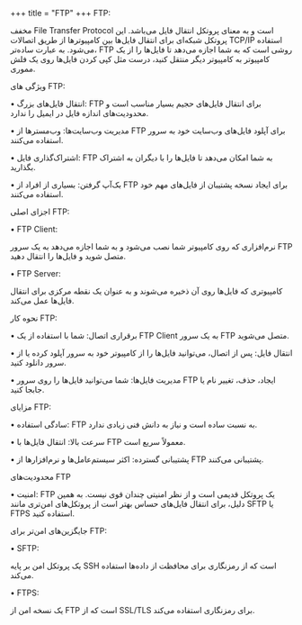 +++
title = "FTP"
+++
FTP:

مخفف File Transfer Protocol است و به معنای پروتکل انتقال فایل می‌باشد. این پروتکل شبکه‌ای برای انتقال فایل‌ها بین کامپیوترها از طریق اتصالات TCP/IP استفاده می‌شود. به عبارت ساده‌تر، FTP روشی است که به شما اجازه می‌دهد تا فایل‌ها را از یک کامپیوتر به کامپیوتر دیگر منتقل کنید، درست مثل کپی کردن فایل‌ها روی یک فلش مموری.

ویژگی های FTP:

• انتقال فایل‌های بزرگ: FTP برای انتقال فایل‌های حجیم بسیار مناسب است و محدودیت‌های اندازه فایل در ایمیل را ندارد.

• مدیریت وب‌سایت‌ها: وب‌مسترها از FTP برای آپلود فایل‌های وب‌سایت خود به سرور استفاده می‌کنند.

• اشتراک‌گذاری فایل: FTP به شما امکان می‌دهد تا فایل‌ها را با دیگران به اشتراک بگذارید.

• بک‌آپ گرفتن: بسیاری از افراد از FTP برای ایجاد نسخه پشتیبان از فایل‌های مهم خود استفاده می‌کنند.

اجزای اصلی FTP:

• FTP Client: 

نرم‌افزاری که روی کامپیوتر شما نصب می‌شود و به شما اجازه می‌دهد به یک سرور FTP متصل شوید و فایل‌ها را انتقال دهید.

• FTP Server: 

کامپیوتری که فایل‌ها روی آن ذخیره می‌شوند و به عنوان یک نقطه مرکزی برای انتقال فایل‌ها عمل می‌کند.

نحوه کار FTP:

• برقراری اتصال: شما با استفاده از یک FTP Client به یک سرور FTP متصل می‌شوید.

• انتقال فایل: پس از اتصال، می‌توانید فایل‌ها را از کامپیوتر خود به سرور آپلود کرده یا از سرور دانلود کنید.

 • مدیریت فایل‌ها: شما می‌توانید فایل‌ها را روی سرور FTP ایجاد، حذف، تغییر نام یا جابجا کنید.

مزایای FTP:

• سادگی استفاده: FTP به نسبت ساده است و نیاز به دانش فنی زیادی ندارد.

• سرعت بالا: انتقال فایل‌ها با FTP معمولاً سریع است.

• پشتیبانی گسترده: اکثر سیستم‌عامل‌ها و نرم‌افزارها از FTP پشتیبانی می‌کنند.

محدودیت‌های FTP

• امنیت: FTP یک پروتکل قدیمی است و از نظر امنیتی چندان قوی نیست. به همین دلیل، برای انتقال فایل‌های حساس بهتر است از پروتکل‌های امن‌تری مانند SFTP یا FTPS استفاده کنید.

جایگزین‌های امن‌تر برای FTP:

• SFTP: 

یک پروتکل امن بر پایه SSH است که از رمزنگاری برای محافظت از داده‌ها استفاده می‌کند.

• FTPS: 

یک نسخه امن از FTP است که از SSL/TLS برای رمزنگاری استفاده می‌کند.
